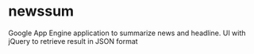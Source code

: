 # newssum
Google App Engine application to summarize news and headline.  UI with jQuery to retrieve result in JSON format


